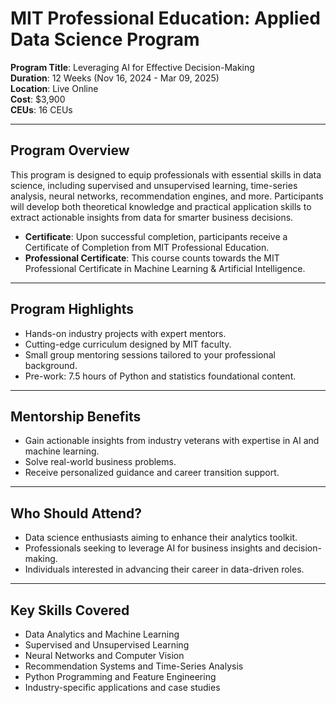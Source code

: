 # MIT Professional Education: Applied Data Science Program

**Program Title**: Leveraging AI for Effective Decision-Making  
**Duration**: 12 Weeks (Nov 16, 2024 - Mar 09, 2025)  
**Location**: Live Online  
**Cost**: $3,900  
**CEUs**: 16 CEUs  

---

## **Program Overview**
This program is designed to equip professionals with essential skills in data science, including supervised and unsupervised learning, time-series analysis, neural networks, recommendation engines, and more. Participants will develop both theoretical knowledge and practical application skills to extract actionable insights from data for smarter business decisions.

- **Certificate**: Upon successful completion, participants receive a Certificate of Completion from MIT Professional Education.
- **Professional Certificate**: This course counts towards the MIT Professional Certificate in Machine Learning & Artificial Intelligence.

---

## **Program Highlights**
- Hands-on industry projects with expert mentors.
- Cutting-edge curriculum designed by MIT faculty.
- Small group mentoring sessions tailored to your professional background.
- Pre-work: 7.5 hours of Python and statistics foundational content.

---

## **Mentorship Benefits**
- Gain actionable insights from industry veterans with expertise in AI and machine learning.
- Solve real-world business problems.
- Receive personalized guidance and career transition support.

---

## **Who Should Attend?**
- Data science enthusiasts aiming to enhance their analytics toolkit.
- Professionals seeking to leverage AI for business insights and decision-making.
- Individuals interested in advancing their career in data-driven roles.

---

## **Key Skills Covered**
- Data Analytics and Machine Learning
- Supervised and Unsupervised Learning
- Neural Networks and Computer Vision
- Recommendation Systems and Time-Series Analysis
- Python Programming and Feature Engineering
- Industry-specific applications and case studies
